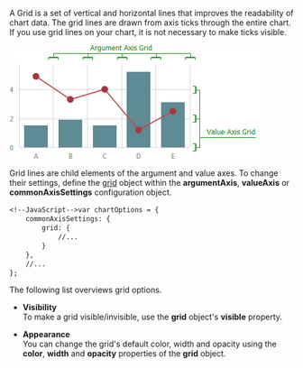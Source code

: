 A Grid is a set of vertical and horizontal lines that improves the readability of chart data. The grid lines are drawn from axis ticks through the entire chart. If you use grid lines on your chart, it is not necessary to make ticks visible.

![Grid](/images/ChartJS/Grids.png)

Grid lines are child elements of the argument and value axes. To change their settings, define the [grid](/api-reference/20%20Data%20Visualization%20Widgets/10%20dxChart/1%20Configuration/commonAxisSettings/grid '/Documentation/ApiReference/Data_Visualization_Widgets/dxChart/Configuration/commonAxisSettings/grid/') object within the **argumentAxis**, **valueAxis** or **commonAxisSettings** configuration object.

	<!--JavaScript-->var chartOptions = {
		commonAxisSettings: {
			grid: {
				//...
			}
		},
		//...
	};

The following list overviews grid options.

* **Visibility**		
To make a grid visible/invisible, use the **grid** object's **visible** property.

* **Appearance**		
You can change the grid's default color, width and opacity using the **color**, **width** and **opacity** properties of the **grid** object.
